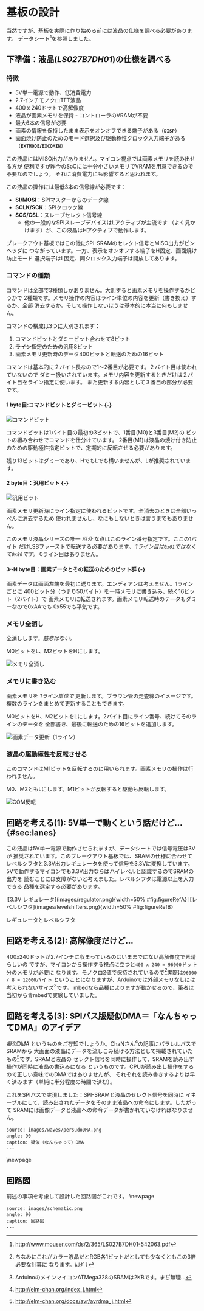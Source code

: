 # 基板の設計

当然ですが、基板を実際に作り始める前には液晶の仕様を調べる必要があります。
データシート[^16]を参照しました。

## 下準備：液晶(_LS027B7DH01_)の仕様を調べる
### 特徴

- 5V単一電源で動作、低消費電力
- 2.7インチモノクロTFT液晶
- 400 x 240ドットで高解像度
- 液晶が画素メモリを保持 - コントローラのVRAMが不要
- 最大6本の信号が必要
- 画素の情報を保持したまま表示をオンオフできる端子がある（**`DISP`**）
- 画面焼け防止のためのモード選択及び駆動極性クロック入力端子がある
  （**`EXTMODE`/`EXCOMIN`**）

この液晶にはMISO出力がありません。マイコン視点では画素メモリを読み出せる方が
便利ですが昨今のSoCには十分小さいメモリでVRAMを用意できるので不要なのでしょう。
それに消費電力にも影響すると思われます。

この液晶の操作には最低3本の信号線が必要です：

- **SI/MOSI**：SPIマスターからのデータ線
- **SCLK/SCK**：SPIクロック線
- **SCS/CSL**：スレーブセレクト信号線
    - 他の一般的なSPIスレーブデバイスはLアクティブが主流です
      （よく見かけます）が、この液晶はHアクティブで動作します。

ブレークアウト基板ではこの他にSPI-SRAMのセレクト信号とMISO出力がピンヘッダに
つながっています。一方、表示をオンオフする端子をH固定、画面焼け防止モード
選択端子はL固定、同クロック入力端子は開放してあります。

### コマンドの種類
コマンドは全部で3種類しかありません。大別すると画素メモリを操作するかどうかで
2種類です。メモリ操作の内容はライン単位の内容を更新（書き換え）するか、全部
消去するか。そして操作しないほうは基本的に本当に何もしません。

コマンドの構成は3つに大別されます：

1. コマンドビットとダミービット合わせて8ビット
1. ~~ライン指定のための~~汎用8ビット
1. 画素メモリ更新時のデータ400ビットと転送のための16ビット

コマンドは基本的に２バイト長なので1〜2番目が必要です。２バイト目は使われていないので
ダミー扱いされています。メモリ内容を更新するときだけは２バイト目をライン指定に使います。
また更新する内容として３番目の部分が必要です。

#### 1 byte目:コマンドビットとダミービット {-}

![コマンドビット](images/bitfields/commandbits.png)

コマンドビットは1バイト目の最初の3ビットで、1番目(M0)と3番目(M2)の
ビットの組み合わせでコマンドを仕分けています。
2番目(M1)は液晶の焼け付き防止のための駆動極性指定ビットで、定期的に反転させる必要があります。

残り13ビットはダミーであり、HでもLでも構いませんが、Lが推奨されています。

#### 2 byte目：汎用ビット {-}

![汎用ビット](images/bitfields/generalpurpose.png)

画素メモリ更新時にライン指定に使われるビットです。全消去のときは全部いっぺんに消去するため
使われませんし、なにもしないときは言うまでもありません。

このメモリ液晶シリーズの唯一 _厄介_ な点はこのライン番号指定です。ここの1バイト
だけLSBファーストで転送する必要があります。
_1ライン目は`0x01`ではなくて`0x80`です。_ 0ライン目はありません。

#### 3~N byte目：画素データとその転送のためのビット群 {-}

画素データは画面左端を最初に送ります。エンディアンは考えません。1ラインごとに
400ビット分（つまり50バイト）を一時メモリに書き込み、続く16ビット（2バイト）で
画素メモリに転送されます。画素メモリ転送時のテータもダミーなので0xAAでも
0x55でも平気です。

### メモリ全消し

全消しします。_慈悲はない。_

M0ビットをL、M2ビットをHにします。

![メモリ全消し](images/bitfield16/sharpcls.png)
<!--
static const uint8_t COM_INVERT = 0x00;    // 0-X-0-XXXXX
static const uint8_t CLEAR_SCREEN = 0x20;  // 0-X-1-XXXXX
static const uint8_t UPDATE = 0x80;        // 1-X-0-XXXXX
 -->
### メモリに書き込む

画素メモリを _1ライン単位で_ 更新します。ブラウン管の走査線のイメージです。
複数のラインをまとめて更新することもできます。

M0ビットをH、M2ビットをLにします。2バイト目にライン番号、続けてそのラインのデータを
全部書き、最後に転送のための16ビットを追加します。

![画素データ更新（1ライン）](images/bitfield16/sharptransfer.png)

### 液晶の駆動極性を反転させる

このコマンドはM1ビットを反転するのに用いられます。画素メモリの操作は行われません。

M0、M2ともLにします。M1ビットが反転すると駆動も反転します。

![COM反転](images/bitfield16/sharpnop.png)

## 回路を考える(1): 5V単一で動くという話だけど...{#sec:lanes}

この液晶は5V単一電源で動作させられますが、データシートでは信号電圧は3Vが
推奨されています。このブレークアウト基板では、SRAMの仕様に合わせて
レベルシフタと3.3V出力レギュレータを使って信号を3.3Vに変換しています。
5Vで動作するマイコンでも3.3V出力ならばハイレベルと認識するのでSRAMの出力を
読むことには支障がないと考えました。レベルシフタは電源以上を入力できる
品種を選定する必要があります。

<div id="fig:figureRef">
![3.3V レギュレータ](images/regulator.png){width=50% #fig:figureRefA}
![レベルシフタ](images/levelshifters.png){width=50% #fig:figureRefB}

レギュレータとレベルシフタ
</div>

## 回路を考える(2): 高解像度だけど...

400x240ドットが2.7インチに収まっているのはいままでにない高解像度で素晴らしいの
ですが、マイコンから操作する視点に立つと`400 x 240 = 96000`ドット分のメモリが必要に
なります。モノクロ2値で保持されているので[^11]実際は`96000 / 8 = 12000`バイト
ということになりますが、Arduinoでは外部メモリなしには考えられないサイズ[^12]です。
mbedなら品種によりますが動かせるので、筆者は当初から青mbedで実験していました。

## 回路を考える(3): SPIバス版疑似DMA＝「なんちゃってDMA」のアイデア

_擬似DMA_ というものをご存知でしょうか。ChaNさん[^13]の記事にパラレルバスでSRAMから
大画面の液晶にデータを流しこみ続ける方法として掲載されていたもの[^14]です。SRAMと液晶の
セレクト信号を同時に操作して、SRAMを読み出す操作が同時に液晶の書込みになる
というものです。CPUが読み出し操作をするので正しい意味でのDMAではありませんが、
それぞれを読み書きするよりは早く済みます（単純に半分程度の時間で済む）。

これをSPIバスで実現しました：SPI-SRAMと液晶のセレクト信号を同時に
イネーブルにして、読み出されたデータをそのまま液晶への命令にします。したがって
SRAMには画像データと液晶への命令データが書かれていなければなりません。

```rotate
source: images/waves/persudoDMA.png
angle: 90
caption: 疑似（なんちゃって）DMA
---
```

\\newpage
## 回路図
前述の事項を考慮して設計した回路図がこれです。
\\newpage

```rotate
source: images/schematic.png
angle: 90
caption: 回路図
---
```
<!--  -->
[^11]: ちなみにこれがカラー液晶だとRGB各1ビットだとしても少なくともこの3倍必要な計算に
なります。ﾑﾘﾀﾞﾅ
[^12]: ArduinoのメインマイコンATMega328のSRAMは2KBです。まぢ無理...
[^13]: http://elm-chan.org/index_j.html
[^14]: http://elm-chan.org/docs/avr/avrdma_j.html
<!-- [^15]: TODO:実際はSRAMの読み出し命令を書き込んでいる間、液晶はセレクトされません -->
[^16]: http://www.mouser.com/ds/2/365/LS027B7DH01-542063.pdf
